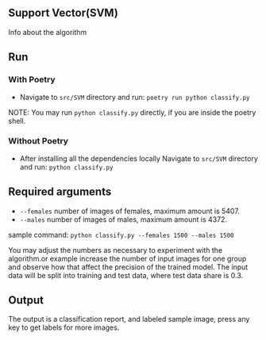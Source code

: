 ## Support Vector(SVM)

Info about the algorithm

## Run

### With Poetry

- Navigate to `src/SVM` directory and run: `poetry run python classify.py`

NOTE: You may run `python classify.py` directly, if you are inside the poetry shell.

### Without Poetry

- After installing all the dependencies locally Navigate to `src/SVM` directory and run: `python classify.py`

## Required arguments

  - `--females` number of images of females, maximum amount is 5407.
  - `--males` number of images of males, maximum amount is 4372.

sample command: `python classify.py --females 1500 --males 1500`

You may adjust the numbers as necessary to experiment with the algorithm.or example increase the number of input images for one group and observe how that affect the precision of the trained model. The input data
will be split into training and test data, where test data share is 0.3.

## Output

The output is a classification report, and labeled sample image, press any key to get labels for more images.
